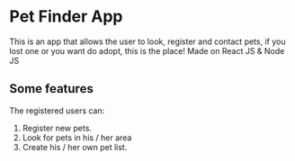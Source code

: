 # Pet Finder App

This is an app that allows the user to look, register and contact pets, if you lost one or you want do adopt, this is the place!
Made on React JS & Node JS

## Some features

The registered users can:

1. Register new pets.
2. Look for pets in his / her area
3. Create his / her own pet list.

